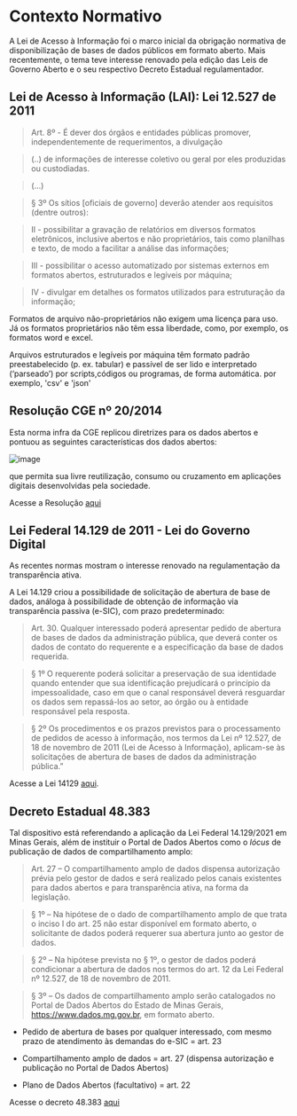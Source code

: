 # Contexto Normativo

A Lei de Acesso à Informação foi o marco inicial da obrigação normativa de disponibilização de bases de dados públicos em formato aberto. Mais recentemente, o tema teve interesse renovado pela edição das Leis de Governo Aberto e o seu respectivo Decreto Estadual regulamentador.

## Lei de Acesso à Informação (LAI): Lei 12.527 de 2011

> Art. 8º -  É dever dos órgãos e entidades públicas promover, independentemente de requerimentos, a divulgação 

> (..) de informações de interesse coletivo ou geral por eles produzidas ou custodiadas. 

> (...)

> § 3º  Os sítios [oficiais de governo] deverão atender aos requisitos (dentre outros):

> II - possibilitar a gravação de relatórios em diversos formatos eletrônicos, inclusive abertos e não proprietários, tais como planilhas e texto, de modo a facilitar a análise das informações;

> III - possibilitar o acesso automatizado por sistemas externos em formatos abertos, estruturados e legíveis por máquina;

> IV - divulgar em detalhes os formatos utilizados para estruturação da informação;


Formatos de arquivo não-proprietários não exigem uma licença para uso. Já os formatos proprietários não têm essa liberdade, como, por exemplo, os formatos word e excel.

Arquivos estruturados e legíveis por máquina têm formato padrão preestabelecido (p. ex. tabular) e passível de ser lido e interpretado (‘parseado’) por scripts,códigos ou programas, de forma automática. por exemplo, 'csv' e 'json' 

## Resolução CGE nº 20/2014

Esta norma infra da CGE replicou diretrizes para os dados abertos e pontuou as seguintes características dos dados abertos:

![image](https://user-images.githubusercontent.com/52294411/226441755-5e582e2b-5e89-4454-bccd-7702a2f1e22c.png)

que permita sua livre reutilização, consumo ou cruzamento em aplicações digitais desenvolvidas pela sociedade.

Acesse a Resolução [aqui](http://pesquisalegislativa.mg.gov.br/LegislacaoCompleta.aspx?cod=171158)


## Lei Federal 14.129 de 2011 - Lei do Governo Digital 

As recentes normas mostram o interesse renovado na regulamentação da transparência ativa. 

A Lei 14.129 criou a possibilidade de solicitação de abertura de base de dados, análoga à possibilidade de obtenção de informação via transparência passiva (e-SIC), com prazo predeterminado:

> Art. 30. Qualquer interessado poderá apresentar pedido de abertura de bases de dados da administração pública, que deverá conter os dados de contato do requerente e a especificação da base de dados requerida.

>  § 1º O requerente poderá solicitar a preservação de sua identidade quando entender que sua identificação prejudicará o princípio da impessoalidade, caso em que o canal responsável deverá resguardar os dados sem repassá-los ao setor, ao órgão ou à entidade responsável pela resposta.

>  § 2º Os procedimentos e os prazos previstos para o processamento de pedidos de acesso à informação, nos termos da Lei nº 12.527, de 18 de novembro de 2011 (Lei de Acesso à Informação), aplicam-se às solicitações de abertura de bases de dados da administração pública.”


Acesse a Lei 14129 [aqui](https://www.in.gov.br/en/web/dou/-/lei-n-14.129-de-29-de-marco-de-2021-311282132).


## Decreto Estadual 48.383

Tal dispositivo está referendando a aplicação da Lei Federal 14.129/2021 em Minas Gerais, além de instituir o Portal de Dados Abertos como o _lócus_ de publicação de dados de compartilhamento amplo:


> Art. 27 – O compartilhamento amplo de dados dispensa autorização prévia pelo gestor de dados e será realizado pelos canais existentes para dados abertos e para transparência ativa, na forma da legislação.

> § 1º – Na hipótese de o dado de compartilhamento amplo de que trata o inciso I do art. 25 não estar disponível em formato aberto, o solicitante de dados poderá requerer sua abertura junto ao gestor de dados.

> § 2º – Na hipótese prevista no § 1º, o gestor de dados poderá condicionar a abertura de dados nos termos do art. 12 da Lei Federal nº 12.527, de 18 de novembro de 2011.

> § 3º – Os dados de compartilhamento amplo serão catalogados no Portal de Dados Abertos do Estado de Minas Gerais, https://www.dados.mg.gov.br, em formato aberto.


- Pedido de abertura de bases por qualquer interessado, com mesmo prazo de atendimento às demandas do e-SIC = art. 23

- Compartilhamento amplo de dados = art. 27 (dispensa autorização e publicação no Portal de Dados Abertos) 

- Plano de Dados Abertos (facultativo) = art. 22

Acesse o decreto 48.383 [aqui](https://www.almg.gov.br/consulte/legislacao/completa/completa.html?tipo=DEC&num=48383&comp=&ano=2022)

